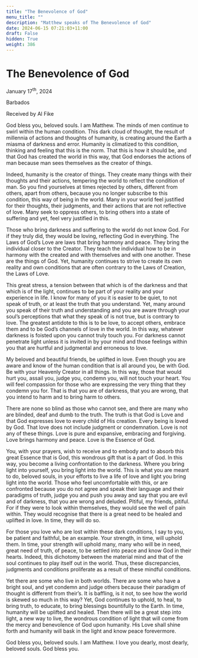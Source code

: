 ```yaml
---
title: "The Benevolence of God"
menu_title: ""
description: "Matthew speaks of The Benevolence of God"
date: 2024-06-15 07:21:03+11:00
draft: False
hidden: True
weight: 386
---
```

# The Benevolence of God

January 17<sup>th</sup>, 2024

Barbados

Received by Al Fike 


God bless you, beloved souls. I am Matthew. The minds of men continue to swirl within the human condition. This dark cloud of thought, the result of millennia of actions and thoughts of humanity, is creating around the Earth a miasma of darkness and error. Humanity is climatized to this condition, thinking and feeling that this is the norm. That this is how it should be, and that God has created the world in this way, that God endorses the actions of man because man sees themselves as the creator of things. 

Indeed, humanity is the creator of things. They create many things with their thoughts and their actions, tempering the world to reflect the condition of man. So you find yourselves at times rejected by others, different from others, apart from others, because you no longer subscribe to this condition, this way of being in the world. Many in your world feel justified for their thoughts, their judgments, and their actions that are not reflective of love. Many seek to oppress others, to bring others into a state of suffering and yet, feel very justified in this.

Those who bring darkness and suffering to the world do not know God. For if they truly did, they would be loving, reflecting God in everything. The Laws of God’s Love are laws that bring harmony and peace. They bring the individual closer to the Creator. They teach the individual how to be in harmony with the created and with themselves and with one another. These are the things of God. Yet, humanity continues to strive to create its own reality and own conditions that are often contrary to the Laws of Creation, the Laws of Love.

This great stress, a tension between that which is of the darkness and that which is of the light, continues to be part of your reality and your experience in life. I know for many of you it is easier to be quiet, to not speak of truth, or at least the truth that you understand. Yet, many around you speak of their truth and understanding and you are aware through your soul’s perceptions that what they speak of is not true, but is contrary to love. The greatest antidote to this is to be love, to accept others, embrace them and to be God’s channels of love in the world. In this way, whatever darkness is foisted upon you cannot truly touch you. For darkness cannot penetrate light unless it is invited in by your mind and those feelings within you that are hurtful and judgmental and erroneous to love. 

My beloved and beautiful friends, be uplifted in love. Even though you are aware and know of the human condition that is all around you, be with God. Be with your Heavenly Creator in all things. In this way, those that would hurt you, assail you, judge you, condemn you, will not touch your heart. You will feel compassion for those who are expressing the very thing that they condemn you for. That is that you are of darkness, that you are wrong, that you intend to harm and to bring harm to others. 

There are none so blind as those who cannot see, and there are many who are blinded, deaf and dumb to the truth. The truth is that God is Love and that God expresses love to every child of His creation. Every being is loved by God. That love does not include judgment or condemnation. Love is not any of these things. Love is pure and expansive, embracing and forgiving. Love brings harmony and peace. Love is the Essence of God. 

You, with your prayers, wish to receive and to embody and to absorb this great Essence that is God, this wondrous gift that is a part of God. In this way, you become a living confrontation to the darkness. Where you bring light into yourself, you bring light into the world. This is what you are meant to do, beloved souls, in your efforts to live a life of love and light you bring light into the world. Those who feel uncomfortable with this, or are confronted because you do not agree and speak their language and their paradigms of truth, judge you and push you away and say that you are evil and of darkness, that you are wrong and deluded. Pitiful, my friends, pitiful. For if they were to look within themselves, they would see the well of pain within. They would recognise that there is a great need to be healed and uplifted in love. In time, they will do so.

For those you love who are lost within these dark conditions, I say to you, be patient and faithful, be an example. Your strength, in time, will uphold them. In time, your strength will uphold many, many who will be in need, great need of truth, of peace, to be settled into peace and know God in their hearts. Indeed, this dichotomy between the material mind and that of the soul continues to play itself out in the world. Thus, these discrepancies, judgments and conditions proliferate as a result of these mindful conditions. 

Yet there are some who live in both worlds. There are some who have a bright soul, and yet condemn and judge others because their paradigm of thought is different from their’s. It is baffling, is it not, to see how the world is skewed so much in this way? Yet, God continues to uphold, to heal, to bring truth, to educate, to bring blessings bountifully to the Earth. In time, humanity will be uplifted and healed. Then there will be a great step into light, a new way to live, the wondrous condition of light that will come from the mercy and benevolence of God upon humanity. His Love shall shine forth and humanity will bask in the light and know peace forevermore.

God bless you, beloved souls. I am Matthew. I love you dearly, most dearly, beloved souls. God bless you.